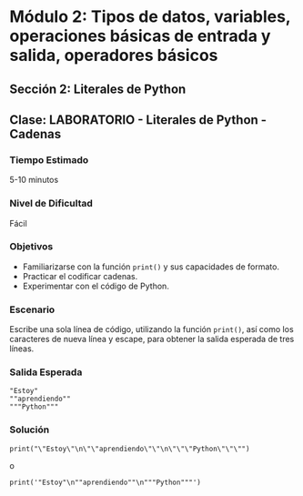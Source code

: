 # Módulo 2: Tipos de datos, variables, operaciones básicas de entrada y salida, operadores básicos 
## Sección 2: Literales de Python 
## Clase: LABORATORIO - Literales de Python - Cadenas

### Tiempo Estimado

5-10 minutos

### Nivel de Dificultad

Fácil

### Objetivos

* Familiarizarse con la función `print()` y sus capacidades de formato.
* Practicar el codificar cadenas.
* Experimentar con el código de Python.


### Escenario

Escribe una sola línea de código, utilizando la función `print()`, así como los caracteres de nueva   línea y escape, para obtener la salida esperada de tres líneas.

### Salida Esperada

```
"Estoy"
""aprendiendo""
"""Python"""
```

### Solución

```
print("\"Estoy\"\n\"\"aprendiendo\"\"\n\"\"\"Python\"\"\"")
```

o

```
print('"Estoy"\n""aprendiendo""\n"""Python"""')
